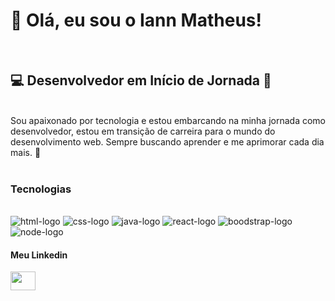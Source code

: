 
<h1 align="left">👋 Olá, eu sou o Iann Matheus!</h1>
<br>
<h2 align="left">💻 Desenvolvedor em Início de Jornada 🌟</h2>
<br>
Sou apaixonado por tecnologia e estou embarcando na minha jornada como desenvolvedor, estou em transição de carreira para o mundo do desenvolvimento web.
Sempre buscando aprender e me aprimorar cada dia mais. 🚀
<br>
<br>
<h3 align="left">Tecnologias</h3>
<br>
 <img src="https://img.shields.io/badge/HTML5-E34F26?style=for-the-badge&logo=html5&logoColor=white" alt="html-logo"/>
 <img src="https://img.shields.io/badge/CSS3-1572B6?style=for-the-badge&logo=css3&logoColor=white" alt="css-logo"/>
 <img src="https://img.shields.io/badge/JavaScript-F7DF1E?style=for-the-badge&logo=javascript&logoColor=black" alt="java-logo" />
<img src="https://img.shields.io/badge/React-20232A?style=for-the-badge&logo=react&logoColor=61DAFB" alt="react-logo"/>
<img src="https://img.shields.io/badge/Bootstrap-563D7C?style=for-the-badge&logo=bootstrap&logoColor=white" alt="boodstrap-logo"/>
<img src="https://img.shields.io/badge/Node.js-43853D?style=for-the-badge&logo=node.js&logoColor=white" alt="node-logo"/>
<h4>Meu Linkedin</h4>
<a href="https://www.linkedin.com/in/iann-pereira-dev/" target="blank"><img align="center" src="https://cdn.jsdelivr.net/npm/simple-icons@3.0.1/icons/linkedin.svg" alt="" height="30" width="40" /></a>
